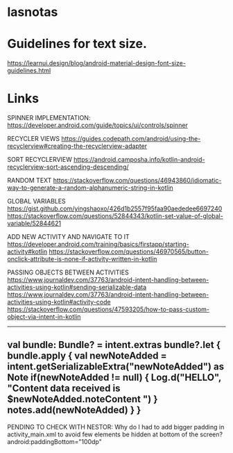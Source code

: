 # lasnotas

# Guidelines for text size.
https://learnui.design/blog/android-material-design-font-size-guidelines.html

# Links
SPINNER IMPLEMENTATION:
https://developer.android.com/guide/topics/ui/controls/spinner

RECYCLER VIEWS
https://guides.codepath.com/android/using-the-recyclerview#creating-the-recyclerview-adapter

SORT RECYCLERVIEW
https://android.camposha.info/kotlin-android-recyclerview-sort-ascending-descending/

RANDOM TEXT
https://stackoverflow.com/questions/46943860/idiomatic-way-to-generate-a-random-alphanumeric-string-in-kotlin

GLOBAL VARIABLES
https://gist.github.com/yingshaoxo/426d1b2557f95faa90aededee6697240
https://stackoverflow.com/questions/52844343/kotlin-set-value-of-global-variable/52844621

ADD NEW ACTIVITY AND NAVIGATE TO IT
https://developer.android.com/training/basics/firstapp/starting-activity#kotlin
https://stackoverflow.com/questions/46970565/button-onclick-attribute-is-none-if-activity-written-in-kotlin

PASSING OBJECTS BETWEEN ACTIVITIES
https://www.journaldev.com/37763/android-intent-handling-between-activities-using-kotlin#sending-serializable-data
https://www.journaldev.com/37763/android-intent-handling-between-activities-using-kotlin#activity-code
https://stackoverflow.com/questions/47593205/how-to-pass-custom-object-via-intent-in-kotlin

---------------------------------------------------------------------------------------------
val bundle: Bundle? = intent.extras
        bundle?.let {
            bundle.apply {
                val newNoteAdded = intent.getSerializableExtra("newNoteAdded") as Note
                if(newNoteAdded != null) {
                    Log.d("HELLO", "Content data received is $newNoteAdded.noteContent ")
                }
                notes.add(newNoteAdded)
            }
        }
---------------------------------------------------------------------------------------------

PENDING TO CHECK WITH NESTOR:
Why do I had to add bigger padding in activity_main.xml to avoid few elements be hidden at bottom of the screen?
android:paddingBottom="100dp"